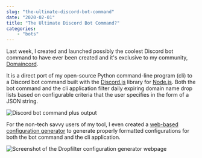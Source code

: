 ```yaml
---
slug: "the-ultimate-discord-bot-command"
date: "2020-02-01"
title: "The Ultimate Discord Bot Command?"
categories:
    - "bots"
---
```

Last week, I created and launched possibly the coolest Discord bot command to have ever been created and it's exclusive to my community, [Domaincord](https://domaincord.com/discord).

It is a direct port of my open-source Python command-line program (cli) to a Discord bot command built with the [Discord.js](https://discord.js.org) library for [Node.js](nodejs.org).  Both the bot command and the cli application filter daily expiring domain name drop lists based on configurable criteria that the user specifies in the form of a JSON string.

![Discord bot command plus output](/filter-bot-command.png)

For the non-tech savvy users of my tool, I even created a [web-based configuration generator](https://domaincord.com/dropfilter/config) to generate properly formatted configurations for both the bot command and the cli application.

![Screenshot of the Dropfilter configuration generator webpage](/dropfilter-config-gen.png)
